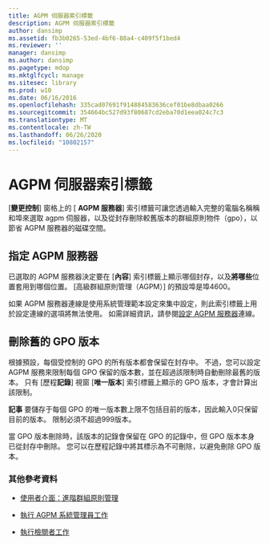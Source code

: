 ```yaml
---
title: AGPM 伺服器索引標籤
description: AGPM 伺服器索引標籤
author: dansimp
ms.assetid: fb3b0265-53ed-4bf6-88a4-c409f5f1bed4
ms.reviewer: ''
manager: dansimp
ms.author: dansimp
ms.pagetype: mdop
ms.mktglfcycl: manage
ms.sitesec: library
ms.prod: w10
ms.date: 06/16/2016
ms.openlocfilehash: 335cad07691f914884583636cef01be8dbaa0266
ms.sourcegitcommit: 354664bc527d93f80687cd2eba70d1eea024c7c3
ms.translationtype: MT
ms.contentlocale: zh-TW
ms.lasthandoff: 06/26/2020
ms.locfileid: "10802157"
---
```

# AGPM 伺服器索引標籤


[**變更控制**] 窗格上的 [ **AGPM 服務器**] 索引標籤可讓您透過輸入完整的電腦名稱稱和埠來選取 agpm 伺服器，以及從封存刪除較舊版本的群組原則物件（gpo），以節省 AGPM 服務器的磁碟空間。

## 指定 AGPM 服務器


已選取的 AGPM 服務器決定要在 [**內容**] 索引標籤上顯示哪個封存，以及**將哪些**位置套用到哪個位置。 [高級群組原則管理（AGPM）] 的預設埠是埠4600。

如果 AGPM 服務器連線是使用系統管理範本設定來集中設定，則此索引標籤上用於設定連線的選項將無法使用。 如需詳細資訊，請參閱[設定 AGPM 服務器](configure-agpm-server-connections-agpm30ops.md)連線。

## 刪除舊的 GPO 版本


根據預設，每個受控制的 GPO 的所有版本都會保留在封存中。 不過，您可以設定 AGPM 服務來限制每個 GPO 保留的版本數，並在超過該限制時自動刪除最舊的版本。 只有 [歷程**記錄**] 視窗 [**唯一版本**] 索引標籤上顯示的 GPO 版本，才會計算出該限制。

**記事** 要儲存于每個 GPO 的唯一版本數上限不包括目前的版本，因此輸入0只保留目前的版本。 限制必須不超過999版本。

當 GPO 版本刪除時，該版本的記錄會保留在 GPO 的記錄中，但 GPO 版本本身已從封存中刪除。 您可以在歷程記錄中將其標示為不可刪除，以避免刪除 GPO 版本。

 

### 其他參考資料

-   [使用者介面：進階群組原則管理](user-interface-advanced-group-policy-management-agpm30ops.md)

-   [執行 AGPM 系統管理員工作](performing-agpm-administrator-tasks-agpm30ops.md)

-   [執行檢閱者工作](performing-reviewer-tasks-agpm30ops.md)

 

 





